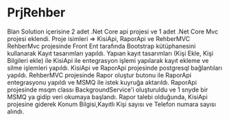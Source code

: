 # PrjRehber
Blan Solution içerisine 2 adet .Net Core api projesi ve 1 adet .Net Core Mvc projesi eklendi.
Proje isimleri => KisiApi, RaporApi ve RehberMVC
RehberMvc projesinde Front Ent tarafında Bootstrap kütüphanesini kullanarak Kayıt tasarımları yapıldı.
Yapıan kayıt tasarımları (Kişi Ekle, Kişi Bilgileri ekle) ile KisiApi ile entegrasyon işlemi yapılarak kayıt ekleme ve silme işlemleri yapıldı.
KisiApi ve RaporApi projesinde postgresql bağlantıları yapıldı.
RehberMVC projesinde Rapor oluştur butonu ile RaporApi entegrasyonu yapıldı ve MSMQ ile istek kuyruğa aktarıldı.
RaporApi projesinde msqm classı BackgroundService'i oluşturuldu ve 1 snyde bir MSMQ ya gidip veri okumaya başlandı. 
Rapor talebi olduğunda, KisiApi projesine giderek Konum Bilgisi,Kayıtlı Kişi sayısı ve Telefon numara sayısı alındı.
